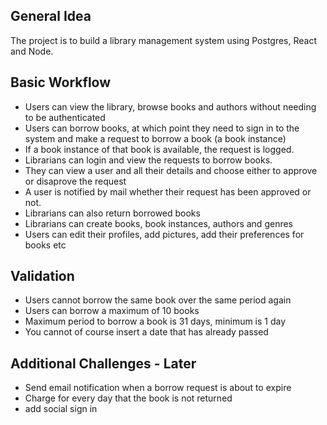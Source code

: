 ## General Idea

The project is to build a library management system using Postgres, React and Node.

## Basic Workflow

- Users can view the library, browse books and authors without needing to be authenticated
- Users can borrow books, at which point they need to sign in to the system and make a request to borrow a book (a book instance)
- If a book instance of that book is available, the request is logged.
- Librarians can login and view the requests to borrow books.
- They can view a user and all their details and choose either to approve or disaprove the request
- A user is notified by mail whether their request has been approved or not.
- Librarians can also return borrowed books
- Librarians can create books, book instances, authors and genres
- Users can edit their profiles, add pictures, add their preferences for books etc

## Validation

- Users cannot borrow the same book over the same period again
- Users can borrow a maximum of 10 books
- Maximum period to borrow a book is 31 days, minimum is 1 day
- You cannot of course insert a date that has already passed 

## Additional Challenges - Later

- Send email notification when a borrow request is about to expire
- Charge for every day that the book is not returned
- add social sign in
